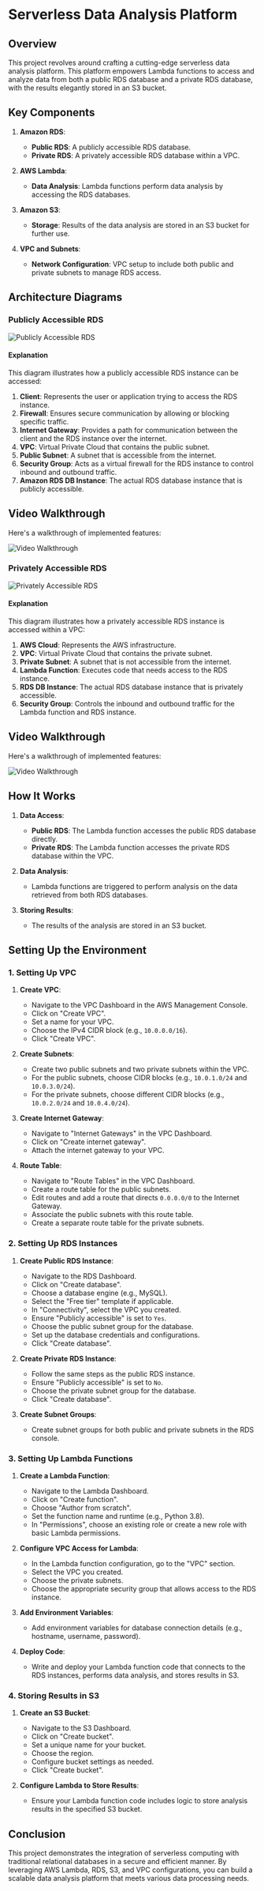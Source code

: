 # Serverless Data Analysis Platform

## Overview

This project revolves around crafting a cutting-edge serverless data analysis platform. This platform empowers Lambda functions to access and analyze data from both a public RDS database and a private RDS database, with the results elegantly stored in an S3 bucket.

## Key Components

1. **Amazon RDS**:
   - **Public RDS**: A publicly accessible RDS database.
   - **Private RDS**: A privately accessible RDS database within a VPC.

2. **AWS Lambda**:
   - **Data Analysis**: Lambda functions perform data analysis by accessing the RDS databases.

3. **Amazon S3**:
   - **Storage**: Results of the data analysis are stored in an S3 bucket for further use.

4. **VPC and Subnets**:
   - **Network Configuration**: VPC setup to include both public and private subnets to manage RDS access.

## Architecture Diagrams

### Publicly Accessible RDS

![Publicly Accessible RDS](https://github.com/shamli1997/Serverless-Data-Analysis-Platform/blob/main/Public_RDS.png)

#### Explanation
This diagram illustrates how a publicly accessible RDS instance can be accessed:

1. **Client**: Represents the user or application trying to access the RDS instance.
2. **Firewall**: Ensures secure communication by allowing or blocking specific traffic.
3. **Internet Gateway**: Provides a path for communication between the client and the RDS instance over the internet.
4. **VPC**: Virtual Private Cloud that contains the public subnet.
5. **Public Subnet**: A subnet that is accessible from the internet.
6. **Security Group**: Acts as a virtual firewall for the RDS instance to control inbound and outbound traffic.
7. **Amazon RDS DB Instance**: The actual RDS database instance that is publicly accessible.
   
## Video Walkthrough

Here's a walkthrough of implemented features:

<img src='https://github.com/shamli1997/Serverless-Data-Analysis-Platform/blob/main/public-rds-1.gif' title='Video Walkthrough' width='' alt='Video Walkthrough' />

### Privately Accessible RDS

![Privately Accessible RDS](https://github.com/shamli1997/Serverless-Data-Analysis-Platform/blob/main/Private_RDS.png)

#### Explanation
This diagram illustrates how a privately accessible RDS instance is accessed within a VPC:

1. **AWS Cloud**: Represents the AWS infrastructure.
2. **VPC**: Virtual Private Cloud that contains the private subnet.
3. **Private Subnet**: A subnet that is not accessible from the internet.
4. **Lambda Function**: Executes code that needs access to the RDS instance.
5. **RDS DB Instance**: The actual RDS database instance that is privately accessible.
6. **Security Group**: Controls the inbound and outbound traffic for the Lambda function and RDS instance.

## Video Walkthrough

Here's a walkthrough of implemented features:

<img src='https://github.com/shamli1997/Serverless-Data-Analysis-Platform/blob/main/private-vpc-1.gif' title='Video Walkthrough' width='' alt='Video Walkthrough' />

## How It Works

1. **Data Access**:
   - **Public RDS**: The Lambda function accesses the public RDS database directly.
   - **Private RDS**: The Lambda function accesses the private RDS database within the VPC.

2. **Data Analysis**:
   - Lambda functions are triggered to perform analysis on the data retrieved from both RDS databases.

3. **Storing Results**:
   - The results of the analysis are stored in an S3 bucket.

## Setting Up the Environment

### 1. Setting Up VPC

1. **Create VPC**:
   - Navigate to the VPC Dashboard in the AWS Management Console.
   - Click on "Create VPC".
   - Set a name for your VPC.
   - Choose the IPv4 CIDR block (e.g., `10.0.0.0/16`).
   - Click "Create VPC".

2. **Create Subnets**:
   - Create two public subnets and two private subnets within the VPC.
   - For the public subnets, choose CIDR blocks (e.g., `10.0.1.0/24` and `10.0.3.0/24`).
   - For the private subnets, choose different CIDR blocks (e.g., `10.0.2.0/24` and `10.0.4.0/24`).

3. **Create Internet Gateway**:
   - Navigate to "Internet Gateways" in the VPC Dashboard.
   - Click on "Create internet gateway".
   - Attach the internet gateway to your VPC.

4. **Route Table**:
   - Navigate to "Route Tables" in the VPC Dashboard.
   - Create a route table for the public subnets.
   - Edit routes and add a route that directs `0.0.0.0/0` to the Internet Gateway.
   - Associate the public subnets with this route table.
   - Create a separate route table for the private subnets.

### 2. Setting Up RDS Instances

1. **Create Public RDS Instance**:
   - Navigate to the RDS Dashboard.
   - Click on "Create database".
   - Choose a database engine (e.g., MySQL).
   - Select the "Free tier" template if applicable.
   - In "Connectivity", select the VPC you created.
   - Ensure "Publicly accessible" is set to `Yes`.
   - Choose the public subnet group for the database.
   - Set up the database credentials and configurations.
   - Click "Create database".

2. **Create Private RDS Instance**:
   - Follow the same steps as the public RDS instance.
   - Ensure "Publicly accessible" is set to `No`.
   - Choose the private subnet group for the database.
   - Click "Create database".

3. **Create Subnet Groups**:
   - Create subnet groups for both public and private subnets in the RDS console.

### 3. Setting Up Lambda Functions

1. **Create a Lambda Function**:
   - Navigate to the Lambda Dashboard.
   - Click on "Create function".
   - Choose "Author from scratch".
   - Set the function name and runtime (e.g., Python 3.8).
   - In "Permissions", choose an existing role or create a new role with basic Lambda permissions.

2. **Configure VPC Access for Lambda**:
   - In the Lambda function configuration, go to the "VPC" section.
   - Select the VPC you created.
   - Choose the private subnets.
   - Choose the appropriate security group that allows access to the RDS instance.

3. **Add Environment Variables**:
   - Add environment variables for database connection details (e.g., hostname, username, password).

4. **Deploy Code**:
   - Write and deploy your Lambda function code that connects to the RDS instances, performs data analysis, and stores results in S3.

### 4. Storing Results in S3

1. **Create an S3 Bucket**:
   - Navigate to the S3 Dashboard.
   - Click on "Create bucket".
   - Set a unique name for your bucket.
   - Choose the region.
   - Configure bucket settings as needed.
   - Click "Create bucket".

2. **Configure Lambda to Store Results**:
   - Ensure your Lambda function code includes logic to store analysis results in the specified S3 bucket.

## Conclusion

This project demonstrates the integration of serverless computing with traditional relational databases in a secure and efficient manner. By leveraging AWS Lambda, RDS, S3, and VPC configurations, you can build a scalable data analysis platform that meets various data processing needs.


